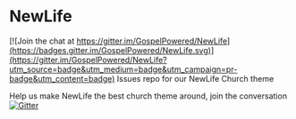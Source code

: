 # NewLife

[![Join the chat at https://gitter.im/GospelPowered/NewLife](https://badges.gitter.im/GospelPowered/NewLife.svg)](https://gitter.im/GospelPowered/NewLife?utm_source=badge&utm_medium=badge&utm_campaign=pr-badge&utm_content=badge)
Issues repo for our NewLife Church theme

Help us make NewLife the best church theme around, join the conversation   [![Gitter](https://badges.gitter.im/GospelPowered/NewLife.svg)](https://gitter.im/GospelPowered/NewLife?utm_source=badge&utm_medium=badge&utm_campaign=pr-badge)
